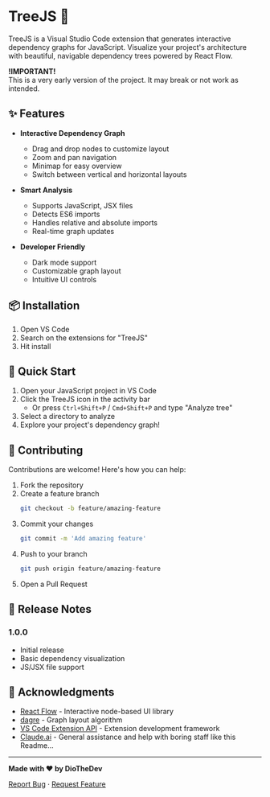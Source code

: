 # TreeJS 🌳

TreeJS is a Visual Studio Code extension that generates interactive dependency graphs for JavaScript. Visualize your project's architecture with beautiful, navigable dependency trees powered by React Flow.

**!IMPORTANT!**\
This is a very early version of the project. It may break or not work as intended.

## ✨ Features

- **Interactive Dependency Graph**

  - Drag and drop nodes to customize layout
  - Zoom and pan navigation
  - Minimap for easy overview
  - Switch between vertical and horizontal layouts

- **Smart Analysis**

  - Supports JavaScript, JSX files
  - Detects ES6 imports
  - Handles relative and absolute imports
  - Real-time graph updates

- **Developer Friendly**
  - Dark mode support
  - Customizable graph layout
  - Intuitive UI controls

## 📦 Installation

1. Open VS Code
2. Search on the extensions for "TreeJS"
3. Hit install

## 🚀 Quick Start

1. Open your JavaScript project in VS Code
2. Click the TreeJS icon in the activity bar
   - Or press `Ctrl+Shift+P` / `Cmd+Shift+P` and type "Analyze tree"
3. Select a directory to analyze
4. Explore your project's dependency graph!

## 🤝 Contributing

Contributions are welcome! Here's how you can help:

1. Fork the repository
2. Create a feature branch
   ```bash
   git checkout -b feature/amazing-feature
   ```
3. Commit your changes
   ```bash
   git commit -m 'Add amazing feature'
   ```
4. Push to your branch
   ```bash
   git push origin feature/amazing-feature
   ```
5. Open a Pull Request

## 📝 Release Notes

### 1.0.0

- Initial release
- Basic dependency visualization
- JS/JSX file support

## 🙏 Acknowledgments

- [React Flow](https://reactflow.dev/) - Interactive node-based UI library
- [dagre](https://github.com/dagrejs/dagre) - Graph layout algorithm
- [VS Code Extension API](https://code.visualstudio.com/api) - Extension development framework
- [Claude.ai](https://claude.ai/new) - General assistance and help with boring staff like this Readme...

---

**Made with ❤️ by DioTheDev**

[Report Bug](https://github.com/DionisisChris/treejs/issues) · [Request Feature](https://github.com/DionisisChris/treejs/issues)

